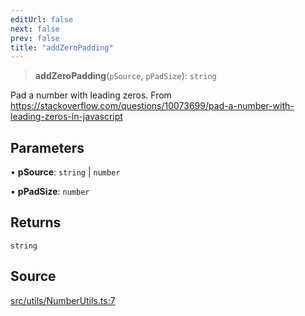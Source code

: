 ```yaml
---
editUrl: false
next: false
prev: false
title: "addZeroPadding"
---
```


> **addZeroPadding**(`pSource`, `pPadSize`): `string`

Pad a number with leading zeros.
From https://stackoverflow.com/questions/10073699/pad-a-number-with-leading-zeros-in-javascript

## Parameters

• **pSource**: `string` \| `number`

• **pPadSize**: `number`

## Returns

`string`

## Source

[src/utils/NumberUtils.ts:7](https://github.com/relishinc/dill-pixel/blob/c79d8e8552aaa0f13a29535c819ae67d025b4669/src/utils/NumberUtils.ts#L7)
